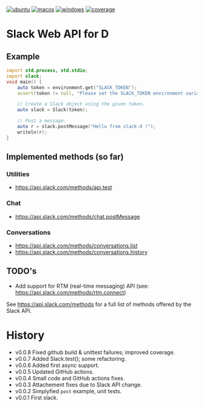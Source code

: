 [![ubuntu](https://github.com/sinisa-susnjar/slack-d/actions/workflows/ubuntu.yml/badge.svg)](https://github.com/sinisa-susnjar/slack-d/actions/workflows/ubuntu.yml) [![macos](https://github.com/sinisa-susnjar/slack-d/actions/workflows/macos.yml/badge.svg)](https://github.com/sinisa-susnjar/slack-d/actions/workflows/macos.yml) [![windows](https://github.com/sinisa-susnjar/slack-d/actions/workflows/windows.yml/badge.svg)](https://github.com/sinisa-susnjar/slack-d/actions/workflows/windows.yml) [![coverage](https://codecov.io/gh/sinisa-susnjar/slack-d/branch/main/graph/badge.svg?token=8IJIAOGVRZ)](https://codecov.io/gh/sinisa-susnjar/slack-d)

# Slack Web API for D

## Example

```d
import std.process, std.stdio;
import slack;
void main() {
    auto token = environment.get("SLACK_TOKEN");
    assert(token != null, "Please set the SLACK_TOKEN environment variable");

    // Create a Slack object using the given token.
    auto slack = Slack(token);

    // Post a message.
    auto r = slack.postMessage("Hello from slack-d !");
    writeln(r);
}
```

## Implemented methods (so far)

### Utilities

* https://api.slack.com/methods/api.test

### Chat

* https://api.slack.com/methods/chat.postMessage

### Conversations

* https://api.slack.com/methods/conversations.list
* https://api.slack.com/methods/conversations.history

## TODO's

* Add support for RTM (real-time messaging) API (see: https://api.slack.com/methods/rtm.connect)

See https://api.slack.com/methods for a full list of methods offered by the Slack API.

# History

* v0.0.8 Fixed github build & unittest failures; improved coverage.
* v0.0.7 Added Slack.test(); some refactoring.
* v0.0.6 Added first async support.
* v0.0.5 Updated GitHub actions.
* v0.0.4 Small code and GitHub actions fixes.
* v0.0.3 Attachement fixes due to Slack API change.
* v0.0.2 Simplyfied `post` example, unit tests.
* v0.0.1 First slack.

